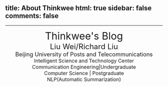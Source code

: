 ﻿title: About Thinkwee
html: true
sidebar: false
comments: false
---
***

<center> <font size=6 >Thinkwee's Blog</font ></center>
<center> <font size=5 >Liu Wei/Richard Liu</font ></center>
<center> <font size=4 >	Beijing University of Posts and Telecommunications</font ></center>
<center> <font size=3 >	Intelligent Science and Technology Center</font ></center>
<center> <font size=3 >	Communication Engineering|Undergraduate</font ></center>
<center> <font size=3 >	Computer Science | Postgraduate</font ></center>
<center> <font size=3 >	NLP(Automatic Summarization)</font ></center>



